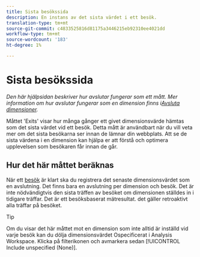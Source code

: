 ```yaml
---
title: Sista besökssida
description: En instans av det sista värdet i ett besök.
translation-type: tm+mt
source-git-commit: c4833525816d81175a3446215eb92310ee4021dd
workflow-type: tm+mt
source-wordcount: '183'
ht-degree: 1%

---
```



# Sista besökssida

*Den här hjälpsidan beskriver hur avslutar fungerar som ett mått. Mer information om hur avslutar fungerar som en dimension finns i[Avsluta dimensioner](../dimensions/exit-dimensions.md).*

Måttet &#39;Exits&#39; visar hur många gånger ett givet dimensionsvärde hämtas som det sista värdet vid ett besök. Detta mått är användbart när du vill veta mer om det sista besökarna ser innan de lämnar din webbplats. Att se de sista värdena i en dimension kan hjälpa er att förstå och optimera upplevelsen som besökaren får innan de går.

## Hur det här måttet beräknas

När ett [besök](visits.md) är klart ska du registrera det senaste dimensionsvärdet som en avslutning. Det finns bara en avslutning per dimension och besök. Det är inte nödvändigtvis den sista träffen av besöket om dimensionen ställdes in i tidigare träffar. Det är ett besöksbaserat mätresultat. det gäller retroaktivt alla träffar på besöket.

>[!TIP]
>
>Om du visar det här måttet mot en dimension som inte alltid är inställd vid varje besök kan du dölja dimensionsvärdet Ospecificerat i Analysis Workspace. Klicka på filterikonen och avmarkera sedan [!UICONTROL Include unspecified (None)].
